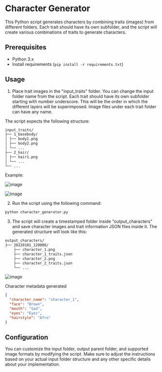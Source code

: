 # Character Generator

This Python script generates characters by combining traits (images) from different folders. Each trait should have its own subfolder, and the script will create various combinations of traits to generate characters.

## Prerequisites

- Python 3.x
- Install requirements (`pip install -r requirements.txt`)

## Usage

1. Place trait images in the "input_traits" folder. You can change the input folder name from the script. Each trait should have its own subfolder starting with number underscore. This will be the order in which the different layers will be superimposed. Image files under each trait folder can have any name. 

The script expects the following structure:

```bash
input_traits/
├── 1_basebody/
│ ├── body1.png
│ ├── body2.png
│ └── ...
├── 2_hair/
│ ├── hair1.png
│ └── ...
└── ...
```

Example: 

![image](https://github.com/skillersharan/Character-Generator/assets/7269794/2edbc6c6-c510-4a84-a218-7a0f389cdda6)

![image](https://github.com/skillersharan/Character-Generator/assets/7269794/df9b1aa9-caf4-4a14-9488-48331727c353)


2. Run the script using the following command:

```bash
python character_generator.py
```

3. The script will create a timestamped folder inside "output_characters" and save character images and trait information JSON files inside it. The generated structure will look like this:
```bash
output_characters/
├── 20220101_120000/
    ├── character_1.png
    ├── character_1_traits.json
    ├── character_2.png
    ├── character_2_traits.json
    └── ...
```
![image](https://github.com/skillersharan/Character-Generator/assets/7269794/6c1574e1-b462-47ad-852e-04970d8d7789)

Character metadata generated
```JSON
{
  "character_name": "character_1",
  "face": "Brown",
  "mouth": "Sad",
  "eyes": "Eyes",
  "hairstyle": "Afro"
}
```

## Configuration
You can customize the input folder, output parent folder, and supported image formats by modifying the script. 
Make sure to adjust the instructions based on your actual input folder structure and any other specific details about your implementation.
